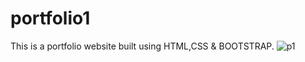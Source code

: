 # portfolio1
This is a portfolio website built using HTML,CSS & BOOTSTRAP.
![p1](https://github.com/Akshita153/portfolio1/assets/132066224/692edb17-3cd4-4be8-ade2-060a852e2443)
